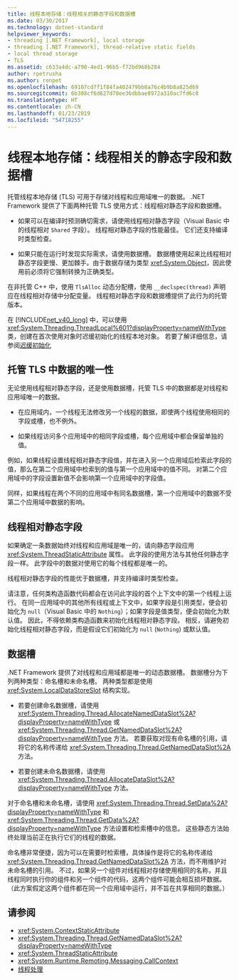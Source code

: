 ```yaml
---
title: 线程本地存储：线程相关的静态字段和数据槽
ms.date: 03/30/2017
ms.technology: dotnet-standard
helpviewer_keywords:
- threading [.NET Framework], local storage
- threading [.NET Framework], thread-relative static fields
- local thread storage
- TLS
ms.assetid: c633a4dc-a790-4ed1-96b5-f72bd968b284
author: rpetrusha
ms.author: ronpet
ms.openlocfilehash: 69107cd7f1f84fa402479bb8a76c4b9b8a825d69
ms.sourcegitcommit: 6b308cf6d627d78ee36dbbae8972a310ac7fd6c8
ms.translationtype: HT
ms.contentlocale: zh-CN
ms.lasthandoff: 01/23/2019
ms.locfileid: "54718255"
---
```

# <a name="thread-local-storage-thread-relative-static-fields-and-data-slots"></a>线程本地存储：线程相关的静态字段和数据槽
托管线程本地存储 (TLS) 可用于存储对线程和应用域唯一的数据。 .NET Framework 提供了下面两种托管 TLS 使用方式：线程相对静态字段和数据槽。  
  
-   如果可以在编译时预测确切需求，请使用线程相对静态字段（Visual Basic 中的线程相对 `Shared` 字段）。 线程相对静态字段的性能最佳。 它们还支持编译时类型检查。  
  
-   如果只能在运行时发现实际需求，请使用数据槽。 数据槽使用起来比线程相对静态字段更慢、更加棘手。由于数据存储为类型 <xref:System.Object>，因此使用前必须将它强制转换为正确类型。  
  
 在非托管 C++ 中，使用 `TlsAlloc` 动态分配槽，使用 `__declspec(thread)` 声明应在线程相对存储中分配变量。 线程相对静态字段和数据槽提供了此行为的托管版本。  
  
 在 [!INCLUDE[net_v40_long](../../../includes/net-v40-long-md.md)] 中，可以使用 <xref:System.Threading.ThreadLocal%601?displayProperty=nameWithType> 类，创建在首次使用对象时迟缓初始化的线程本地对象。 若要了解详细信息，请参阅[迟缓初始化](../../../docs/framework/performance/lazy-initialization.md)  
  
## <a name="uniqueness-of-data-in-managed-tls"></a>托管 TLS 中数据的唯一性  
 无论使用线程相对静态字段，还是使用数据槽，托管 TLS 中的数据都是对线程和应用域唯一的数据。  
  
-   在应用域内，一个线程无法修改另一个线程的数据，即使两个线程使用相同的字段或槽，也不例外。  
  
-   如果线程访问多个应用域中的相同字段或槽，每个应用域中都会保留单独的值。  
  
 例如，如果线程设置线程相对静态字段值，并在进入另一个应用域后检索此字段的值，那么在第二个应用域中检索到的值与第一个应用域中的值不同。 对第二个应用域中的字段设置新值不会影响第一个应用域中的字段值。  
  
 同样，如果线程在两个不同的应用域中有同名数据槽，第一个应用域中的数据不受第二个应用域中数据的影响。  
  
## <a name="thread-relative-static-fields"></a>线程相对静态字段  
 如果确定一条数据始终对线程和应用域是唯一的，请向静态字段应用 <xref:System.ThreadStaticAttribute> 属性。 此字段的使用方法与其他任何静态字段一样。 此字段中的数据对使用它的每个线程都是唯一的。  
  
 线程相对静态字段的性能优于数据槽，并支持编译时类型检查。  
  
 请注意，任何类构造函数代码都会在访问此字段的首个上下文中的第一个线程上运行。 在同一应用域中的其他所有线程或上下文中，如果字段是引用类型，便会初始化为 `null`（Visual Basic 中的 `Nothing`）；如果字段是值类型，便会初始化为默认值。 因此，不得依赖类构造函数来初始化线程相对静态字段。 相反，请避免初始化线程相对静态字段，而是假设它们初始化为 `null` (`Nothing`) 或默认值。  
  
## <a name="data-slots"></a>数据槽  
 .NET Framework 提供了对线程和应用域都是唯一的动态数据槽。 数据槽分为下列两种类型：命名槽和未命名槽。 两种类型都是使用 <xref:System.LocalDataStoreSlot> 结构实现。  
  
-   若要创建命名数据槽，请使用 <xref:System.Threading.Thread.AllocateNamedDataSlot%2A?displayProperty=nameWithType> 或 <xref:System.Threading.Thread.GetNamedDataSlot%2A?displayProperty=nameWithType> 方法。 若要获取对现有命名槽的引用，请将它的名称传递给 <xref:System.Threading.Thread.GetNamedDataSlot%2A> 方法。  
  
-   若要创建未命名数据槽，请使用 <xref:System.Threading.Thread.AllocateDataSlot%2A?displayProperty=nameWithType> 方法。  
  
 对于命名槽和未命名槽，请使用 <xref:System.Threading.Thread.SetData%2A?displayProperty=nameWithType> 和 <xref:System.Threading.Thread.GetData%2A?displayProperty=nameWithType> 方法设置和检索槽中的信息。 这些静态方法始终处理当前正在执行它们的线程的数据。  
  
 命名槽非常便捷，因为可以在需要时检索槽，具体操作是将它的名称传递给 <xref:System.Threading.Thread.GetNamedDataSlot%2A> 方法，而不用维护对未命名槽的引用。 不过，如果另一个组件对线程相对存储使用相同的名称，并且线程同时执行你的组件和另一个组件的代码，这两个组件可能会相互损坏数据。 （此方案假定这两个组件都在同一个应用域中运行，并不旨在共享相同的数据。）  
  
## <a name="see-also"></a>请参阅

- <xref:System.ContextStaticAttribute>
- <xref:System.Threading.Thread.GetNamedDataSlot%2A?displayProperty=nameWithType>
- <xref:System.ThreadStaticAttribute>
- <xref:System.Runtime.Remoting.Messaging.CallContext>
- [线程处理](../../../docs/standard/threading/index.md)
